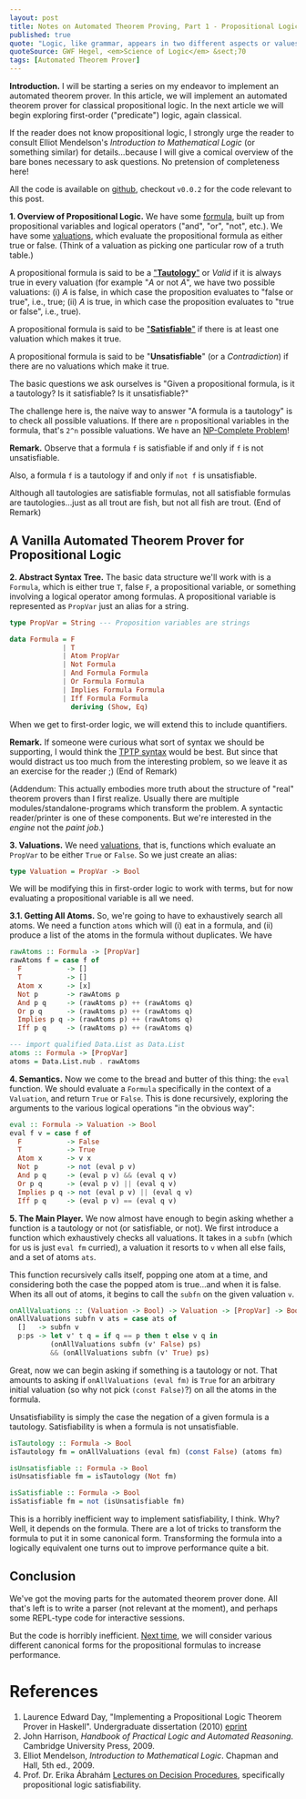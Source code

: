 ```yaml
---
layout: post
title: Notes on Automated Theorem Proving, Part 1 - Propositional Logic
published: true
quote: "Logic, like grammar, appears in two different aspects or values. It is one thing for him who comes to it for the first time, but it is another thing for him who comes back to it from the sciences. He who begins the study of grammar finds in its forms and laws dry abstractions, arbitrary rules. On the other hand, he who has mastered a language and at the same time has a comparative knowledge of other languages, he alone can make contact with the spirit and culture of a people through the grammar of its language. Similarly, he who approaches this science at first finds in logic an isolated system of abstractions which, confined within itself, does not embrace within its scope the other knowledges and sciences."
quoteSource: GWF Hegel, <em>Science of Logic</em> &sect;70
tags: [Automated Theorem Prover]
---
```


**Introduction.**
I will be starting a series on my endeavor to implement an automated
theorem prover. In this article, we will implement an automated theorem
prover for classical propositional logic. In the next article we will
begin exploring first-order ("predicate") logic, again classical.

If the reader does not know propositional logic, I strongly urge the
reader to consult Elliot Mendelson's *Introduction to Mathematical
Logic* (or something similar) for details...because I will give a
comical overview of the bare bones necessary to ask questions. No
pretension of completeness here!

All the code is available on
[github](https://github.com/pqnelson/surak), checkout `v0.0.2` for the
code relevant to this post.

**1. Overview of Propositional Logic.** 
We have some
[formula](http://en.wikipedia.org/wiki/Propositional_formula), built up
from propositional variables and logical operators ("and", "or", "not",
etc.). We have some
[valuations](http://en.wikipedia.org/wiki/Valuation_%28logic%29), which
evaluate the propositional formula as either true or false. (Think of a
valuation as picking one particular row of a truth table.)

A propositional formula is said to be a
["**Tautology**"](http://en.wikipedia.org/wiki/Tautology_(logic)) or
*Valid* if it is always true in every valuation (for example "*A* or not
*A*", we have two possible valuations: (i) *A* is false, in which case
the proposition evaluates to "false or true", i.e., true; (ii) *A* is
true, in which case the proposition evaluates to "true or false", i.e.,
true).

A propositional formula is said to be
["**Satisfiable**"](http://en.wikipedia.org/wiki/Satisfiability) if
there is at least one valuation which makes it true.

A propositional formula is said to be "**Unsatisfiable**" (or a
*Contradiction*) if there are no valuations which make it true.

The basic questions we ask ourselves is "Given a propositional formula,
is it a tautology? Is it satisfiable? Is it unsatisfiable?"

The challenge here is, the naive way to answer "A formula is a
tautology" is to check all possible valuations. If there are `n`
propositional variables in the formula, that's `2^n` possible
valuations. We have an
[NP-Complete Problem](http://en.wikipedia.org/wiki/Boolean_satisfiability_problem)!

**Remark.** Observe that a formula `f` is satisfiable if and only if `f`
is not unsatisfiable.

Also, a formula `f` is a tautology if and only if `not f` is unsatisfiable.

Although all tautologies are satisfiable formulas, not all satisfiable
formulas are tautologies...just as all trout are fish, but not all fish
are trout. (End of Remark)

## A Vanilla Automated Theorem Prover for Propositional Logic

**2. Abstract Syntax Tree.**
The basic data structure we'll work with is a `Formula`, which is either
true `T`, false `F`, a propositional variable, or something involving a
logical operator among formulas. A propositional variable is represented
as `PropVar` just an alias for a string.

```haskell
type PropVar = String --- Proposition variables are strings

data Formula = F
             | T
             | Atom PropVar
             | Not Formula
             | And Formula Formula
             | Or Formula Formula
             | Implies Formula Formula
             | Iff Formula Formula
               deriving (Show, Eq)
```

When we get to first-order logic, we will extend this to include quantifiers.

**Remark.**
If someone were curious what sort of syntax we should be supporting, I
would think the
[TPTP syntax](http://www.cs.miami.edu/~tptp/TPTP/SyntaxBNF.html) would
be best. But since that would distract us too much from the interesting
problem, so we leave it as an exercise for the reader ;) (End of Remark)

(Addendum: This actually embodies more truth about the structure of
"real" theorem provers than I first realize. Usually there are multiple
modules/standalone-programs which transform the problem. A syntactic
reader/printer is one of these components. But we're interested in the
_engine_ not the _paint job_.)

**3. Valuations.**
We need
[valuations](http://en.wikipedia.org/wiki/Valuation_%28logic%29), that
is, functions which evaluate an `PropVar` to be either `True` or
`False`. So we just create an alias:

```haskell
type Valuation = PropVar -> Bool
```

We will be modifying this in first-order logic to work with terms, but
for now evaluating a propositional variable is all we need.

**3.1. Getting All Atoms.**
So, we're going to have to exhaustively search all atoms. We need a
function `atoms` which will (i) eat in a formula, and (ii) produce a
list of the atoms in the formula without duplicates. We have

```haskell
rawAtoms :: Formula -> [PropVar]
rawAtoms f = case f of
  F           -> []
  T           -> []
  Atom x      -> [x]
  Not p       -> rawAtoms p
  And p q     -> (rawAtoms p) ++ (rawAtoms q)
  Or p q      -> (rawAtoms p) ++ (rawAtoms q)
  Implies p q -> (rawAtoms p) ++ (rawAtoms q)
  Iff p q     -> (rawAtoms p) ++ (rawAtoms q)

--- import qualified Data.List as Data.List
atoms :: Formula -> [PropVar]
atoms = Data.List.nub . rawAtoms
```

**4. Semantics.**
Now we come to the bread and butter of this thing: the `eval`
function. We should evaluate a `Formula` specifically in the context  of
a `Valuation`, and return `True` or `False`. This is done recursively,
exploring the arguments to the various logical operations "in the
obvious way":

```haskell
eval :: Formula -> Valuation -> Bool
eval f v = case f of
  F           -> False
  T           -> True
  Atom x      -> v x
  Not p       -> not (eval p v)
  And p q     -> (eval p v) && (eval q v)
  Or p q      -> (eval p v) || (eval q v)
  Implies p q -> not (eval p v) || (eval q v)
  Iff p q     -> (eval p v) == (eval q v)
```

**5. The Main Player.**
We now almost have enough to begin asking whether a function is a
tautology or not (or satisfiable, or not). We first introduce a function
which exhaustively checks all valuations. It takes in a `subfn` (which
for us is just `eval fm` curried), a valuation it resorts to `v` when
all else fails, and a set of atoms `ats`.

This function recursively calls itself, popping one atom at a time, and
considering both the case the popped atom is true...and when it is
false. When its all out of atoms, it begins to call the `subfn` on the
given valuation `v`.

```haskell
onAllValuations :: (Valuation -> Bool) -> Valuation -> [PropVar] -> Bool
onAllValuations subfn v ats = case ats of
  []   -> subfn v
  p:ps -> let v' t q = if q == p then t else v q in
          (onAllValuations subfn (v' False) ps)
          && (onAllValuations subfn (v' True) ps)
```

Great, now we can begin asking if something is a tautology or not. That
amounts to asking if `onAllValuations (eval fm)` is `True` for an
arbitrary initial valuation (so why not pick `(const False)`?) on all
the atoms in the formula.

Unsatisfiability is simply the case the negation of a given formula is a
tautology. Satisfiability is when a formula is not unsatisfiable.

```haskell
isTautology :: Formula -> Bool
isTautology fm = onAllValuations (eval fm) (const False) (atoms fm)

isUnsatisfiable :: Formula -> Bool
isUnsatisfiable fm = isTautology (Not fm)

isSatisfiable :: Formula -> Bool
isSatisfiable fm = not (isUnsatisfiable fm)
```

This is a horribly inefficient way to implement satisfiability, I
think. Why? Well, it depends on the formula. There are a lot of tricks
to transform the formula to put it in some canonical form. Transforming
the formula into a logically equivalent one turns out to improve
performance quite a bit.

## Conclusion

We've got the moving parts for the automated theorem prover done. All
that's left is to write a parser (not relevant at the moment), and
perhaps some REPL-type code for interactive sessions.

But the code is horribly inefficient. [Next time](http://pqnelson.github.io/2015/02/09/automated-thm-ii-normal-forms.html), we will consider
various different canonical forms for the propositional formulas to
increase performance.

# References
1. Laurence Edward Day,
   "Implementing a Propositional Logic Theorem Prover in Haskell".
   Undergraduate dissertation (2010)
   [eprint](http://www.cs.nott.ac.uk/~led/papers/led_bsc_dissertation.pdf)
2. John Harrison,
   *Handbook of Practical Logic and Automated Reasoning*.
   Cambridge University Press, 2009.
3. Elliot Mendelson,
   *Introduction to Mathematical Logic*.
   Chapman and Hall, 5th ed., 2009.
4. Prof. Dr. Erika Ábrahám
   [Lectures on Decision Procedures](http://www.decision-procedures.org/slides/),
   specifically propositional logic satisfiability.
